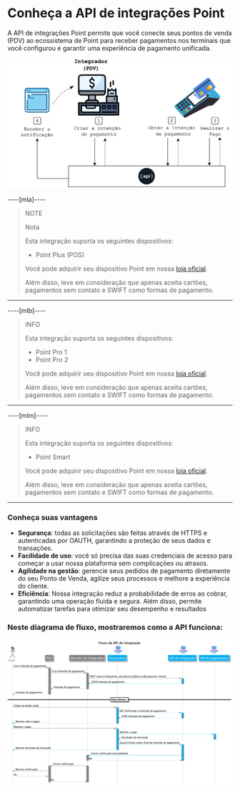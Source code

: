 # Conheça a API de integrações Point

A API de integrações Point permite que você conecte seus pontos de venda (PDV) ao ecossistema de Point para receber pagamentos nos terminais que você configurou e garantir uma experiência de pagamento unificada.

![Diagram 1](/images/point-api/1-diagram-pt.png)

----[mla]----
> NOTE
>
> Nota
>
> Esta integração suporta os seguintes dispositivos:
>
> - Point Plus (POS)
>
> Você pode adquirir seu dispositivo Point em nossa [loja oficial](https://www.mercadopago.com.ar/point).
>
> Além disso, leve em consideração que apenas aceita cartões, pagamentos sem contato e SWIFT como formas de pagamento.

------------

----[mlb]----
> INFO
>
> Esta integração suporta os seguintes dispositivos:
>
> - Point Pro 1
> - Point Pro 2
>
> Você pode adquirir seu dispositivo Point em nossa [loja oficial](https://www.mercadopago.com.br/point).
>
> Além disso, leve em consideração que apenas aceita cartões, pagamentos sem contato e SWIFT como formas de pagamento.

------------

----[mlm]----
> INFO
>
> Esta integração suporta os seguintes dispositivos:
>
> - Point Smart
>
> Você pode adquirir seu dispositivo Point em nossa [loja oficial](https://www.mercadopago.com.br/point).
>
> Além disso, leve em consideração que apenas aceita cartões, pagamentos sem contato e SWIFT como formas de pagamento.

------------

### Conheça suas vantagens

* **Segurança**: todas as solicitações são feitas através de HTTPS e autenticadas por OAUTH, garantindo a proteção de seus dados e transações.
* **Facilidade de uso**: você só precisa das suas credenciais de acesso para começar a usar nossa plataforma sem complicações ou atrasos.
* **Agilidade na gestão**: gerencie seus pedidos de pagamento diretamente do seu Ponto de Venda, agilize seus processos e melhore a experiência do cliente.
* **Eficiência**: Nossa integração reduz a probabilidade de erros ao cobrar, garantindo uma operação fluida e segura. Além disso, permite automatizar tarefas para otimizar seu desempenho e resultados

### Neste diagrama de fluxo, mostraremos como a API funciona:

![Mercado Pago Point Flow](/images/point-api/2-flow-diagram-pt.png)